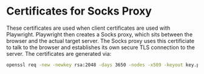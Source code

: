 # Certificates for Socks Proxy

These certificates are used when client certificates are used with
Playwright. Playwright then creates a Socks proxy, which sits between
the browser and the actual target server. The Socks proxy uses this certificiate
to talk to the browser and establishes its own secure TLS connection to the server.
The certificates are generated via:

```bash
openssl req -new -newkey rsa:2048 -days 3650 -nodes -x509 -keyout key.pem -out cert.pem -subj "/CN=localhost"
```
